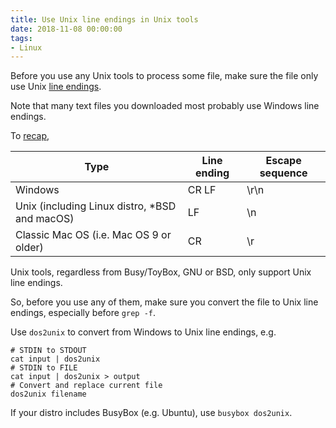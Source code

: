 ```yaml
---
title: Use Unix line endings in Unix tools
date: 2018-11-08 00:00:00
tags:
- Linux
---
```


Before you use any Unix tools to process some file, make sure the file only use Unix [line endings](https://en.wikipedia.org/wiki/Newline#Representation).

<!-- more -->

Note that many text files you downloaded most probably use Windows line endings.

To [recap](https://en.wikipedia.org/wiki/Newline#Representation),

Type | Line ending | Escape sequence
---|--- | ---
Windows | CR LF | \r\n
Unix (including Linux distro, *BSD and macOS) | LF | \n
Classic Mac OS (i.e. Mac OS 9 or older) | CR | \r

Unix tools, regardless from Busy/ToyBox, GNU or BSD, only support Unix line endings. 

So, before you use any of them, make sure you convert the file to Unix line endings, especially before `grep -f`.

Use `dos2unix`  to convert from Windows to Unix line endings, e.g.

```
# STDIN to STDOUT
cat input | dos2unix
# STDIN to FILE
cat input | dos2unix > output
# Convert and replace current file
dos2unix filename
```

If your distro includes BusyBox (e.g. Ubuntu), use `busybox dos2unix`.
